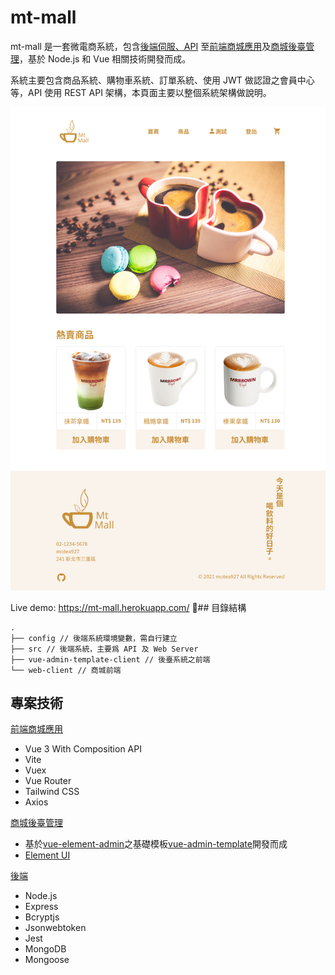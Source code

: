 # mt-mall

mt-mall 是一套微電商系統，包含[後端伺服、API](https://github.com/motea927/mt-mall/tree/main/src) 至[前端商城應用](https://github.com/motea927/mt-mall/tree/main/web-client)及[商城後臺管理](https://github.com/motea927/mt-mall/tree/main/vue-admin-template-client)，基於 Node.js 和 Vue 相關技術開發而成。

系統主要包含商品系統、購物車系統、訂單系統、使用 JWT 做認證之會員中心等，API 使用 REST API 架構，本頁面主要以整個系統架構做說明。

![image](https://raw.githubusercontent.com/motea927/mt-mall/main/demoImg/demo.png)

Live demo: https://mt-mall.herokuapp.com/
## 目錄結構

```
.
├── config // 後端系統環境變數，需自行建立
├── src // 後端系統，主要爲 API 及 Web Server
├── vue-admin-template-client // 後臺系統之前端
└── web-client // 商城前端
```

## 專案技術

[前端商城應用](https://github.com/motea927/mt-mall/tree/main/web-client)

- Vue 3 With Composition API
- Vite
- Vuex
- Vue Router
- Tailwind CSS
- Axios

[商城後臺管理](https://github.com/motea927/mt-mall/tree/main/vue-admin-template-client)

- 基於[vue-element-admin](https://github.com/PanJiaChen/vue-element-admin)之基礎模板[vue-admin-template](https://github.com/PanJiaChen/vue-admin-template)開發而成
- [Element UI](https://github.com/ElemeFE/element)

[後端](https://github.com/motea927/mt-mall/tree/main/src)

- Node.js
- Express
- Bcryptjs
- Jsonwebtoken
- Jest
- MongoDB
- Mongoose
